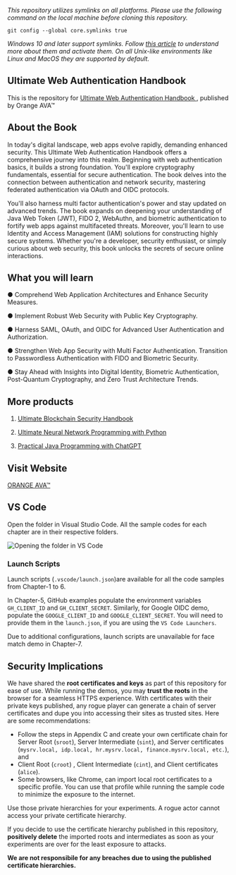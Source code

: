 *This repository utilizes symlinks on all platforms. Please use the following command on the local machine before cloning this repository.*

`git config --global core.symlinks true`

*Windows 10 and later support symlinks. Follow [this article](https://blogs.windows.com/windowsdeveloper/2016/12/02/symlinks-windows-10/) to understand more about them and activate them. On all Unix-like environments like Linux and MacOS they are supported by default.*

## Ultimate Web Authentication Handbook
This is the repository for [Ultimate Web Authentication Handbook
](https://orangeava.com/products/ultimate-web-authentication-handbook), published by Orange AVA™

## About the Book
In today's digital landscape, web apps evolve rapidly, demanding enhanced security. This Ultimate Web Authentication Handbook offers a comprehensive journey into this realm. Beginning with web authentication basics, it builds a strong foundation. You'll explore cryptography fundamentals, essential for secure authentication. The book delves into the connection between authentication and network security, mastering federated authentication via OAuth and OIDC protocols. 

You'll also harness multi factor authentication's power and stay updated on advanced trends. The book expands on deepening your understanding of Java Web Token (JWT), FIDO 2, WebAuthn, and biometric authentication to fortify web apps against multifaceted threats. Moreover, you'll learn to use Identity and Access Management (IAM) solutions for constructing highly secure systems. Whether you're a developer, security enthusiast, or simply curious about web security, this book unlocks the secrets of secure online interactions.

## What you will learn

● Comprehend Web Application Architectures and Enhance Security Measures. 

● Implement Robust Web Security with Public Key Cryptography. 

● Harness SAML, OAuth, and OIDC for Advanced User Authentication and Authorization. 

● Strengthen Web App Security with Multi Factor Authentication. Transition to Passwordless Authentication with FIDO and Biometric Security. 

● Stay Ahead with Insights into Digital Identity, Biometric Authentication, Post-Quantum Cryptography, and Zero Trust Architecture Trends.


## More products
1. [Ultimate Blockchain Security Handbook](https://orangeava.com/products/ultimate-blockchain-security-handbook?pr_prod_strat=use_description&pr_rec_id=2c5398f59&pr_rec_pid=8070704234714&pr_ref_pid=8091329954010&pr_seq=uniform)

2. [Ultimate Neural Network Programming with Python](https://orangeava.com/products/ultimate-neural-network-programming-with-python?_pos=1&_sid=a96e61c00&_ss=r)

3. [Practical Java Programming with ChatGPT](https://orangeava.com/products/practical-java-programming-with-chatgpt?_pos=2&_sid=a96e61c00&_ss=r)

## Visit Website 
[ORANGE AVA™](https://orangeava.com)

## VS Code 

Open the folder in Visual Studio Code. All the sample codes for each chapter are
in their respective folders. 

![Opening the folder in VS Code](vscode.gif)

### Launch Scripts

Launch scripts (`.vscode/launch.json`)are available for all the code samples 
from Chapter-1 to 6. 

In Chapter-5, GitHub examples populate the environment variables
 `GH_CLIENT_ID` and `GH_CLIENT_SECRET`.
Similarly, for Google OIDC demo, populate the `GOOGLE_CLIENT_ID` and 
`GOOGLE_CLIENT_SECRET`. You will need to provide them in the `launch.json`, if 
you are using the `VS Code Launchers`.

Due to additional configurations, launch scripts are unavailable for 
face match demo in Chapter-7.

## Security Implications

We have shared the __root certificates and keys__ as part of this repository for 
ease of use. While running the demos, you may __trust the roots__ in the browser 
for a seamless HTTPS experience. With certificates with their private keys 
published, any rogue player can generate a chain of server certificates and dupe
you into accessing their sites as trusted sites. Here are some recommendations:
- Follow the steps in Appendix C and create your own certificate chain for
Server Root (`sroot`), Server Intermediate (`sint`), and Server certificates 
(`mysrv.local, idp.local, hr.mysrv.local, finance.mysrv.local, etc.`), and
- Client Root (`croot`) , Client Intermediate (`cint`), and Client certificates 
  (`alice`).
- Some browsers, like Chrome, can import local root certificates to a specific 
  profile. You can use that profile while running the sample code to minimize 
  the exposure to the internet. 

Use those private hierarchies for your experiments. A rogue actor cannot access 
your private certificate hierarchy. 

If you decide to use the certificate hierarchy published in this repository, 
__positively delete__ the imported roots and intermediates as soon as your 
experiments are over for the least exposure to attacks. 

__We are not responsibile for any breaches due to using the published certificate hierarchies.__ 

